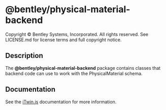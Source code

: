 # @bentley/physical-material-backend

Copyright © Bentley Systems, Incorporated. All rights reserved. See LICENSE.md for license terms and full copyright notice.

## Description

The **@bentley/physical-material-backend** package contains classes that backend code can use to work with the PhysicalMaterial schema.

## Documentation

See the [iTwin.js](https://www.itwinjs.org) documentation for more information.
